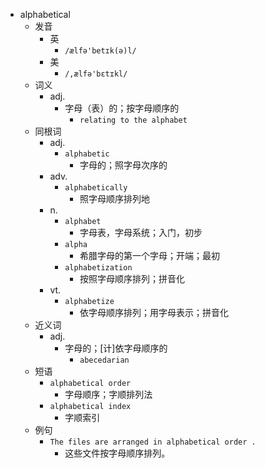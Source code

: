- alphabetical
  - 发音
    - 英
      - `/ælfə'betɪk(ə)l/`
    - 美
      - `/,ælfə'bɛtɪkl/`
  - 词义
    - adj.
      - 字母（表）的；按字母顺序的
        - `relating to the alphabet`
  - 同根词
    - adj.
      - `alphabetic`
        - 字母的；照字母次序的
    - adv.
      - `alphabetically`
        - 照字母顺序排列地
    - n.
      - `alphabet`
        - 字母表，字母系统；入门，初步
      - `alpha`
        - 希腊字母的第一个字母；开端；最初
      - `alphabetization`
        - 按照字母顺序排列；拼音化
    - vt.
      - `alphabetize`
        - 依字母顺序排列；用字母表示；拼音化
  - 近义词
    - adj.
      - 字母的；[计]依字母顺序的
        - `abecedarian`
  - 短语
    - `alphabetical order`
      - 字母顺序；字顺排列法 
    - `alphabetical index`
      - 字顺索引 
  - 例句
    - `The files are arranged in alphabetical order .`
      - 这些文件按字母顺序排列。

